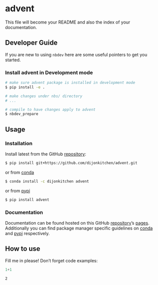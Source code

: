 # advent


<!-- WARNING: THIS FILE WAS AUTOGENERATED! DO NOT EDIT! -->

This file will become your README and also the index of your
documentation.

## Developer Guide

If you are new to using `nbdev` here are some useful pointers to get you
started.

### Install advent in Development mode

``` sh
# make sure advent package is installed in development mode
$ pip install -e .

# make changes under nbs/ directory
# ...

# compile to have changes apply to advent
$ nbdev_prepare
```

## Usage

### Installation

Install latest from the GitHub
[repository](https://github.com/dijonkitchen/advent):

``` sh
$ pip install git+https://github.com/dijonkitchen/advent.git
```

or from [conda](https://anaconda.org/dijonkitchen/advent)

``` sh
$ conda install -c dijonkitchen advent
```

or from [pypi](https://pypi.org/project/advent/)

``` sh
$ pip install advent
```

### Documentation

Documentation can be found hosted on this GitHub
[repository](https://github.com/dijonkitchen/advent)’s
[pages](https://dijonkitchen.github.io/advent/). Additionally you can
find package manager specific guidelines on
[conda](https://anaconda.org/dijonkitchen/advent) and
[pypi](https://pypi.org/project/advent/) respectively.

## How to use

Fill me in please! Don’t forget code examples:

``` python
1+1
```

    2
